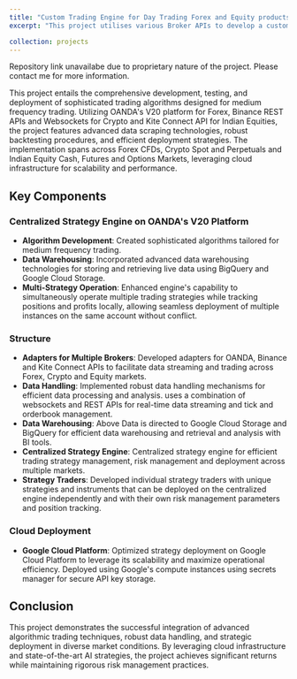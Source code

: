 ```yaml
---
title: "Custom Trading Engine for Day Trading Forex and Equity products"
excerpt: "This project utilises various Broker APIs to develop a custom trading engine for day trading Forex, Crypto and Equity products. The engine is capable of handling multiple strategies and deploying them in real-time. It also features a robust backtesting module and cloud deployment capabilities for live trading"

collection: projects
---
```

Repository link unavailabe due to proprietary nature of the project. Please contact me for more information.

This project entails the comprehensive development, testing, and deployment of sophisticated trading algorithms designed for medium frequency trading. Utilizing OANDA's V20 platform for Forex, Binance REST APIs and Websockets for Crypto and Kite Connect API for Indian Equities, the project features advanced data scraping technologies, robust backtesting procedures, and efficient deployment strategies. The implementation spans across Forex CFDs, Crypto Spot and Perpetuals and Indian Equity Cash, Futures and Options Markets, leveraging cloud infrastructure for scalability and performance.

## Key Components

### Centralized Strategy Engine on OANDA's V20 Platform

- **Algorithm Development**: Created sophisticated algorithms tailored for medium frequency trading.
- **Data Warehousing**: Incorporated advanced data warehousing technologies for storing and retrieving live data using BigQuery and Google Cloud Storage.
- **Multi-Strategy Operation**: Enhanced engine's capability to simultaneously operate multiple trading strategies while tracking positions and profits locally, allowing seamless deployment of multiple instances on the same account without conflict.

### Structure

- **Adapters for Multiple Brokers**: Developed adapters for OANDA, Binance and Kite Connect APIs to facilitate data streaming and trading across Forex, Crypto and Equity markets.
- **Data Handling**: Implemented robust data handling mechanisms for efficient data processing and analysis. uses a combination of websockets and REST APIs for real-time data streaming and tick and orderbook management.
- **Data Warehousing**: Above Data is directed to Google Cloud Storage and BigQuery for efficient data warehousing and retrieval and analysis with BI tools.
- **Centralized Strategy Engine**: Centralized strategy engine for efficient trading strategy management, risk management and deployment across multiple markets.
- **Strategy Traders**: Developed individual strategy traders with unique strategies and instruments that can be deployed on the centralized engine independently and with their own risk management parameters and position tracking.

### Cloud Deployment

- **Google Cloud Platform**: Optimized strategy deployment on Google Cloud Platform to leverage its scalability and maximize operational efficiency. Deployed using Google's compute instances using secrets manager for secure API key storage.

## Conclusion

This project demonstrates the successful integration of advanced algorithmic trading techniques, robust data handling, and strategic deployment in diverse market conditions. By leveraging cloud infrastructure and state-of-the-art AI strategies, the project achieves significant returns while maintaining rigorous risk management practices.
